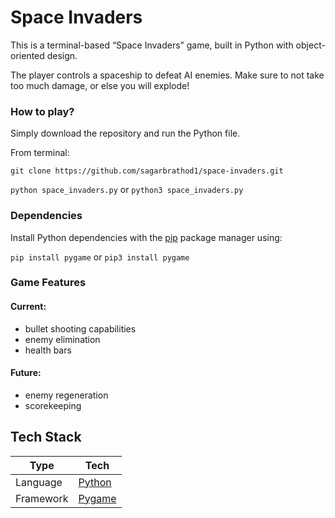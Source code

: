 # Space Invaders

This is a terminal-based “Space Invaders” game, built in Python with object-oriented design.

The player controls a spaceship to defeat AI enemies. Make sure to not take too much damage, or else you will explode!

### How to play?

Simply download the repository and run the Python file.

From terminal:

`git clone https://github.com/sagarbrathod1/space-invaders.git` 

`python space_invaders.py` or `python3 space_invaders.py`

### Dependencies

Install Python dependencies with the [pip](https://pypi.org/project/pip/) package manager using:

`pip install pygame` or `pip3 install pygame`

### Game Features

#### Current:
- bullet shooting capabilities
- enemy elimination
- health bars

#### Future:
- enemy regeneration
- scorekeeping

## Tech Stack

| Type      | Tech                                                         |
| --------- | ------------------------------------------------------------ |
| Language  | [Python](https://www.python.org/)                            |
| Framework | [Pygame](https://www.pygame.org/news)                        |

## 
